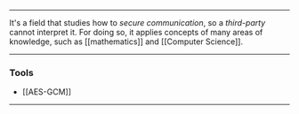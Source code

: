 ***

It's a field that studies how to *secure communication*, so a *third-party* cannot interpret it. For doing so, it applies concepts of many areas of knowledge, such as [[mathematics]] and [[Computer Science]].

***

### Tools

- [[AES-GCM]]










***

